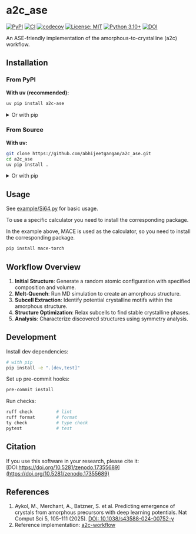 # a2c_ase

[![PyPI](https://img.shields.io/pypi/v/a2c-ase.svg)](https://pypi.org/project/a2c-ase/)
[![CI](https://github.com/abhijeetgangan/a2c_ase/actions/workflows/ci.yml/badge.svg)](https://github.com/abhijeetgangan/a2c_ase/actions/workflows/ci.yml)
[![codecov](https://codecov.io/gh/abhijeetgangan/a2c_ase/branch/main/graph/badge.svg)](https://codecov.io/gh/abhijeetgangan/a2c_ase)
[![License: MIT](https://img.shields.io/badge/License-MIT-yellow.svg)](https://opensource.org/licenses/MIT)
[![Python 3.10+](https://img.shields.io/badge/python-3.10+-blue.svg)](https://www.python.org/downloads/)
[![DOI](https://zenodo.org/badge/940895212.svg)](https://doi.org/10.5281/zenodo.17355689)


An ASE-friendly implementation of the amorphous-to-crystalline (a2c) workflow.

## Installation

### From PyPI

**With uv (recommended):**
```bash
uv pip install a2c-ase
```

<details>
<summary>Or with pip</summary>

```bash
pip install a2c-ase
```
</details>

### From Source

**With uv:**
```bash
git clone https://github.com/abhijeetgangan/a2c_ase.git
cd a2c_ase
uv pip install .
```

<details>
<summary>Or with pip</summary>

```bash
git clone https://github.com/abhijeetgangan/a2c_ase.git
cd a2c_ase
pip install .
```
</details>

## Usage
See [example/Si64.py](https://github.com/abhijeetgangan/a2c_ase/blob/main/example/Si64.py) for basic usage.

To use a specific calculator you need to install the corresponding package.

In the example above, MACE is used as the calculator, so you need to install the corresponding package.

```bash
pip install mace-torch
```

## Workflow Overview

1. **Initial Structure**: Generate a random atomic configuration with specified composition and volume.
2. **Melt-Quench**: Run MD simulation to create an amorphous structure.
3. **Subcell Extraction**: Identify potential crystalline motifs within the amorphous structure.
4. **Structure Optimization**: Relax subcells to find stable crystalline phases.
5. **Analysis**: Characterize discovered structures using symmetry analysis.

## Development

Install dev dependencies:
```bash
# with pip
pip install -e ".[dev,test]"
```

Set up pre-commit hooks:
```bash
pre-commit install
```

Run checks:
```bash
ruff check         # lint
ruff format        # format
ty check           # type check
pytest             # test
```

## Citation

If you use this software in your research, please cite it: [DOI:https://doi.org/10.5281/zenodo.17355689](https://doi.org/10.5281/zenodo.17355689)

## References

1. Aykol, M., Merchant, A., Batzner, S. et al. Predicting emergence of crystals from amorphous precursors with deep learning potentials. Nat Comput Sci 5, 105–111 (2025). [DOI: 10.1038/s43588-024-00752-y](https://doi.org/10.1038/s43588-024-00752-y)
2. Reference implementation: [a2c-workflow](https://github.com/jax-md/jax-md/blob/main/jax_md/a2c/a2c_workflow.py)
